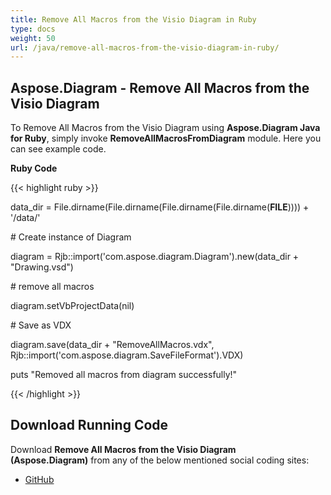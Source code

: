 ```yaml
---
title: Remove All Macros from the Visio Diagram in Ruby
type: docs
weight: 50
url: /java/remove-all-macros-from-the-visio-diagram-in-ruby/
---
```


## **Aspose.Diagram - Remove All Macros from the Visio Diagram**
To Remove All Macros from the Visio Diagram using **Aspose.Diagram Java for Ruby**, simply invoke **RemoveAllMacrosFromDiagram** module. Here you can see example code.

**Ruby Code**

{{< highlight ruby >}}

 data_dir = File.dirname(File.dirname(File.dirname(File.dirname(__FILE__)))) + '/data/'

\# Create instance of Diagram

diagram = Rjb::import('com.aspose.diagram.Diagram').new(data_dir + "Drawing.vsd")

\# remove all macros

diagram.setVbProjectData(nil)

\# Save as VDX

diagram.save(data_dir + "RemoveAllMacros.vdx", Rjb::import('com.aspose.diagram.SaveFileFormat').VDX)

puts "Removed all macros from diagram successfully!"

{{< /highlight >}}
## **Download Running Code**
Download **Remove All Macros from the Visio Diagram (Aspose.Diagram)** from any of the below mentioned social coding sites:

- [GitHub](https://github.com/asposediagram/Aspose.Diagram-for-Java/blob/master/Plugins/Aspose_Diagram_Java_for_Ruby/lib/asposediagramjava/Diagrams/removeallmacrosfromdiagram.rb)
